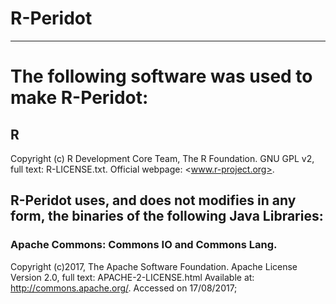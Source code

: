 # R-Peridot

-------------------------------------------------------------
# The following software was used to make R-Peridot:

## R
Copyright (c) R Development Core Team, The R Foundation.
GNU GPL v2, full text: R-LICENSE.txt. 
Official webpage: <www.r-project.org>.

## R-Peridot uses, and does not modifies in any form, the binaries of the following Java Libraries:
### Apache Commons: Commons IO and Commons Lang.
Copyright (c)2017, The Apache Software Foundation.
Apache License Version 2.0, full text: APACHE-2-LICENSE.html
Available at: http://commons.apache.org/. Accessed on 17/08/2017;